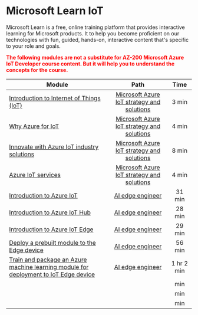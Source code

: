 # Microsoft Learn IoT

Microsoft Learn is a free, online training platform that provides interactive learning for Microsoft products. 
It to help you become proficient on our technologies with fun, guided, hands-on, interactive content that's specific to your role and goals.

<span style="color: red;">**The following modules are not a substitute for AZ-200 Microsoft Azure IoT Developer course content. But it will help you to understand the concepts for the course.**<span>

| Module | Path | Time | 
|---|:---:|:---:|
| [Introduction to Internet of Things (IoT)](https://docs.microsoft.com/en-us/learn/modules/azure-iot-strategy-and-solutions/1-introduction-to-iot) | [Microsoft Azure IoT strategy and solutions](https://docs.microsoft.com/en-us/learn/modules/azure-iot-strategy-and-solutions/)  | 3 min |
| [Why Azure for IoT](https://docs.microsoft.com/en-us/learn/modules/azure-iot-strategy-and-solutions/2-why-azure-for-iot) | [Microsoft Azure IoT strategy and solutions](https://docs.microsoft.com/en-us/learn/modules/azure-iot-strategy-and-solutions/) | 4 min |
| [Innovate with Azure IoT industry solutions](https://docs.microsoft.com/en-us/learn/modules/azure-iot-strategy-and-solutions/3-innovate-with-azure-iot-industry-solutions) | [Microsoft Azure IoT strategy and solutions](https://docs.microsoft.com/en-us/learn/modules/azure-iot-strategy-and-solutions/) | 8 min |
| [Azure IoT services](https://docs.microsoft.com/en-us/learn/modules/azure-iot-strategy-and-solutions/4-azure-iot-services) | [Microsoft Azure IoT strategy and solutions](https://docs.microsoft.com/en-us/learn/modules/azure-iot-strategy-and-solutions/) | 4 min |
| [Introduction to Azure IoT](https://docs.microsoft.com/en-us/learn/modules/introduction-iot/index) | [AI edge engineer](https://docs.microsoft.com/en-us/learn/paths/ai-edge-engineer/) | 31 min |
| [Introduction to Azure IoT Hub](https://docs.microsoft.com/en-us/learn/modules/introduction-to-iot-hub/index) | [AI edge engineer](https://docs.microsoft.com/en-us/learn/paths/ai-edge-engineer/) | 28 min |
| [Introduction to Azure IoT Edge](https://docs.microsoft.com/en-us/learn/modules/introduction-iot-edge/index) | [AI edge engineer](https://docs.microsoft.com/en-us/learn/paths/ai-edge-engineer/) | 29 min |
| [Deploy a prebuilt module to the Edge device](https://docs.microsoft.com/en-us/learn/modules/deploy-prebuilt-module-edge-device/index) | [AI edge engineer](https://docs.microsoft.com/en-us/learn/paths/ai-edge-engineer/) | 56 min |
| [Train and package an Azure machine learning module for deployment to IoT Edge device](https://docs.microsoft.com/en-us/learn/modules/train-package-module-iot-edge/index) | [AI edge engineer](https://docs.microsoft.com/en-us/learn/paths/ai-edge-engineer/) | 1 hr 2 min |
| []() | | min |
| []() | | min |
| []() | | min |
